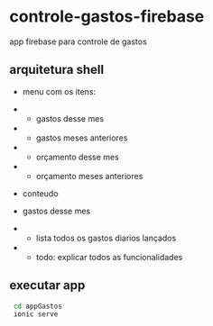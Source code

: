 # controle-gastos-firebase

app firebase para controle de gastos

## arquitetura shell

* menu com os itens:
* * gastos desse mes
* * gastos meses anteriores
* * orçamento desse mes
* * orçamento meses anteriores

* conteudo
* gastos desse mes
* * lista todos os gastos diarios lançados
* * todo: explicar todos as funcionalidades

## executar app
```sh 
 cd appGastos
 ionic serve
```
